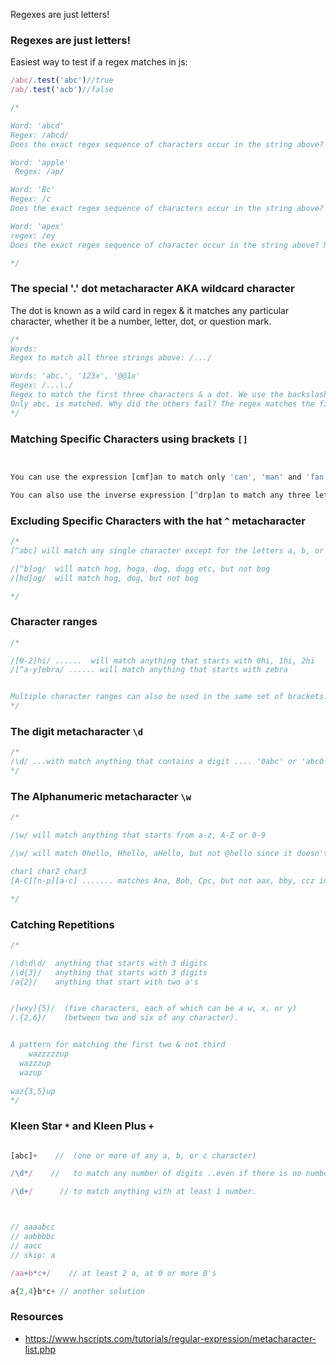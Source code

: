 Regexes are just letters!

### Regexes are just letters!


Easiest way to test if a regex matches in js:
```js
/abc/.test('abc')//true
/ab/.test('acb')//false
```


```js
/*

Word: 'abcd'
Regex: /abcd/ 
Does the exact regex sequence of characters occur in the string above? Yes

Word: 'apple'
 Regex: /ap/ 

Word: 'Bc'
Regex: /c
Does the exact regex sequence of characters occur in the string above? Yes

Word: 'apex'
regex: /ey
Does the exact regex sequence of character occur in the string above? NO

*/
```


### The special '.' dot metacharacter AKA wildcard character

The dot is known as a wild card in regex & it matches any particular character, whether it be a number, letter, dot, or question mark.

```js
/*
Words: 
Regex to match all three strings above: /.../

Words: 'abc.', '123x', '@@1x' 
Regex: /...\./
Regex to match the first three characters & a dot. We use the backslash to escape the dot.
Only abc. is matched. Why did the others fail? The regex matches the first 3 values but not the last which should be a dot.
*/
```


### Matching Specific Characters using brackets `[]`

```js


You can use the expression [cmf]an to match only 'can', 'man' and 'fan'.

You can also use the inverse expression [^drp]an to match any three letter word ending with 'an' that does not start with 'd', 'r' or 'p'.
```




### Excluding Specific Characters with the hat `^` metacharacter

```js
/*
[^abc] will match any single character except for the letters a, b, or c.

/[^b]og/  will match hog, hoga, dog, dogg etc, but not bog
/[hd]og/  will match hog, dog, but not bog

*/
```




### Character ranges
```js
/*

/[0-2]hi/ ......  will match anything that starts with 0hi, 1hi, 2hi
/[^a-y]ebra/ ...... will match anything that starts with zebra


Multiple character ranges can also be used in the same set of brackets.
*/

```

### The digit metacharacter  `\d`

```js
/*
/\d/ ...with match anything that contains a digit .... '0abc' or 'abc0'
*/

```

### The Alphanumeric metacharacter `\w`

```js
/*

/\w/ will match anything that starts from a-z, A-Z or 0-9

/\w/ will match 0hello, Hhello, aHello, but not @hello since it doesn't begin with an 

char1 char2 char3
[A-C][n-p][a-c] ....... matches Ana, Bob, Cpc, but not aax, bby, ccz in our list

*/
```



### Catching Repetitions

```js
/*

/\d\d\d/  anything that starts with 3 digits
/\d{3}/   anything that starts with 3 digits
/a{2}/    anything that start with two a's


/[wxy]{5}/  (five characters, each of which can be a w, x, or y)
/.{2,6}/    (between two and six of any character).


A pattern for matching the first two & not third
	wazzzzzup
  wazzzup
  wazup
  
waz{3,5}up
*/
```


### Kleen Star `*` and Kleen Plus  `+`

```js

[abc]+    //  (one or more of any a, b, or c character) 

/\d*/    //   to match any number of digits ..even if there is no number

/\d+/      // to match anything with at least 1 number.



// aaaabcc	
// aabbbbc
// aacc
// skip: a

/aa+b*c+/    // at least 2 a, at 0 or more B's

a{2,4}b*c+ // another solution
```




### Resources
- https://www.hscripts.com/tutorials/regular-expression/metacharacter-list.php